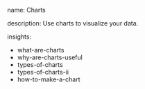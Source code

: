 name: Charts

description: Use charts to visualize your data.

insights:
  - what-are-charts
  - why-are-charts-useful
  - types-of-charts
  - types-of-charts-ii
  - how-to-make-a-chart
